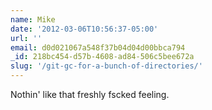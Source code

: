 ```yaml
---
name: Mike
date: '2012-03-06T10:56:37-05:00'
url: ''
email: d0d021067a548f37b04d04d00bbca794
_id: 218bc454-d57b-4608-ad84-506c5bee672a
slug: '/git-gc-for-a-bunch-of-directories/'
---
```


Nothin' like that freshly fscked feeling.

